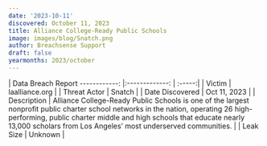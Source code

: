 ```yaml
---
date: '2023-10-11'
discovered: October 11, 2023
title: Alliance College-Ready Public Schools
image: images/blog/Snatch.png
author: Breachsense Support
draft: false
yearmonths: 2023/october
---
```



| Data Breach Report
------------:     |:-------------:    | :-----:|
| Victim      | laalliance.org      | 
| Threat Actor      | Snatch      | 
| Date Discovered      | Oct 11, 2023      | 
| Description      | Alliance College-Ready Public Schools is one of the largest nonprofit public charter school networks in the nation, operating 26 high-performing, public charter middle and high schools that educate nearly 13,000 scholars from Los Angeles’ most underserved communities.      | 
| Leak Size      | Unknown      | 

